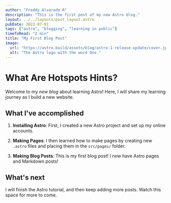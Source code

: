 ```yaml
---
author: "Freddy Alvarado R"
description: "This is the first post of my new Astro blog."
layout: ../../layouts/post_layout.astro
pubDate: 2022-07-01
tags: ["astro", "blogging", "learning in public"]
timeToRead: "2 min"
title: "My First Blog Post"
image:
  url: "https://astro.build/assets/blog/astro-1-release-update/cover.jpeg"
  alt: "The Astro logo with the word One."
---
```


# What Are Hotspots Hints?

Welcome to my _new blog_ about learning Astro! Here, I will share my learning journey as I build a new website.

## What I've accomplished

1. **Installing Astro**: First, I created a new Astro project and set up my online accounts.

2. **Making Pages**: I then learned how to make pages by creating new `.astro` files and placing them in the `src/pages/` folder.

3. **Making Blog Posts**: This is my first blog post! I now have Astro pages and Markdown posts!

## What's next

I will finish the Astro tutorial, and then keep adding more posts. Watch this space for more to come.
